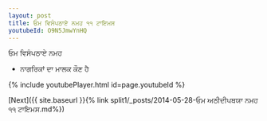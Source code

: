 ```yaml
---
layout: post
title: ਓਮ ਵਿਸੰਪਠਾਏ ਨਮਹ ੧੧ ਟਾਇਮਸ
youtubeId: O9N5JmwYnHQ
---
```

 
 
 ਓਮ ਵਿਸੰਪਠਾਏ ਨਮਹ  
 
 -  ਨਾਗਰਿਕਾਂ ਦਾ ਮਾਲਕ ਕੌਣ ਹੈ 
 
  
 
  
 
 
 
 
 
 


{% include youtubePlayer.html id=page.youtubeId %}
 
[Next]({{ site.baseurl }}{% link  split1/_posts/2014-05-28-ਓਮ ਅਠੀਦੀਪਥਯਾ ਨਮਹ ੧੧ ਟਾਇਮਸ.md%})
 

